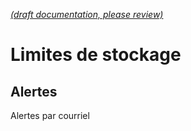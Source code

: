 [_metadata_: remarks]:- "Automatically translated with DeepL. From: /DeveloperGuide/Storage/Storage_Limits.md"

[_(draft documentation, please review)_](/DeveloperGuide/Storage/Storage_Limits.md)

# Limites de stockage

## Alertes

Alertes par courriel
